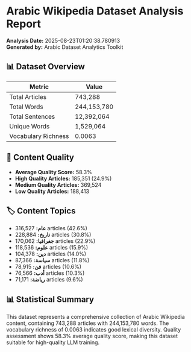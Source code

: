 # Arabic Wikipedia Dataset Analysis Report

**Analysis Date:** 2025-08-23T01:20:38.780913  
**Generated by:** Arabic Dataset Analytics Toolkit

## 📊 Dataset Overview

| Metric | Value |
|--------|-------|
| Total Articles | 743,288 |
| Total Words | 244,153,780 |
| Total Sentences | 12,392,064 |
| Unique Words | 1,529,064 |
| Vocabulary Richness | 0.0063 |

## 📝 Content Quality

- **Average Quality Score:** 58.3%
- **High Quality Articles:** 185,351 (24.9%)
- **Medium Quality Articles:** 369,524
- **Low Quality Articles:** 188,413

## 🏷️ Content Topics

- **عام:** 316,527 articles (42.6%)
- **تاريخ:** 228,884 articles (30.8%)
- **جغرافيا:** 170,062 articles (22.9%)
- **علوم:** 118,536 articles (15.9%)
- **دين:** 104,378 articles (14.0%)
- **سياسة:** 87,366 articles (11.8%)
- **فن:** 78,915 articles (10.6%)
- **أدب:** 76,566 articles (10.3%)
- **رياضة:** 71,171 articles (9.6%)

## 📊 Statistical Summary

This dataset represents a comprehensive collection of Arabic Wikipedia content, containing 743,288 articles with 244,153,780 words. The vocabulary richness of 0.0063 indicates good lexical diversity. Quality assessment shows 58.3% average quality score, making this dataset suitable for high-quality LLM training.
